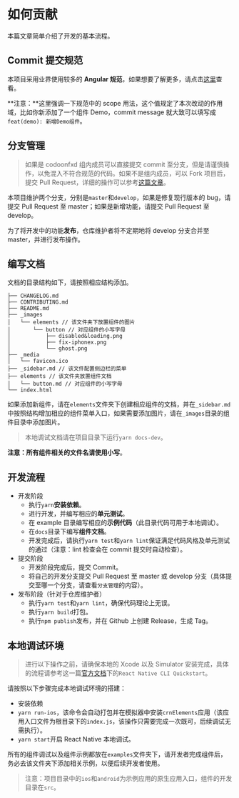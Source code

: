 # 如何贡献

本篇文章简单介绍了开发的基本流程。

## Commit 提交规范

本项目采用业界使用较多的 **Angular 规范**，如果想要了解更多，请点击[这里](http://www.ruanyifeng.com/blog/2016/01/commit_message_change_log.html)查看。

**注意：**这里强调一下规范中的 scope 用法，这个值规定了本次改动的作用域，比如你新添加了一个组件 Demo，commit message 就大致可以填写成`feat(demo): 新增Demo组件`。

## 分支管理

> 如果是 codoonfxd 组内成员可以直接提交 commit 至分支，但是请谨慎操作，以免混入不符合规范的代码。如果不是组内成员，可以 Fork 项目后，提交 Pull Request，详细的操作可以参考[这篇文章](https://segmentfault.com/a/1190000000736629)。

本项目维护两个分支，分别是`master`和`develop`，如果是修复现行版本的 bug，请提交 Pull Request 至 master；如果是新增功能，请提交 Pull Request 至 develop。

为了将开发中的功能**发布**，仓库维护者将不定期地将 develop 分支合并至 master，并进行发布操作。

## 编写文档

文档的目录结构如下，请按照相应结构添加。

```
├── CHANGELOG.md
├── CONTRIBUTING.md
├── README.md
├── _images
│   └── elements // 该文件夹下放置组件的图片
│       └── button // 对应组件的小写字母
│           ├── disabled&loading.png
│           ├── fix-iphonex.png
│           └── ghost.png
├── _media
│   └── favicon.ico
├── _sidebar.md // 该文件配置侧边栏的菜单
├── elements // 该文件夹放置组件文档
│   └── button.md // 对应组件的小写字母
└── index.html
```

如果添加新组件，请在`elements`文件夹下创建相应组件的文档，并在`_sidebar.md`中按照结构增加相应的组件菜单入口，如果需要添加图片，请在`_images`目录的组件目录中添加图片。

> 本地调试文档请在项目目录下运行`yarn docs-dev`。

**注意：**所有组件相关的文件名请使用**小写**。

## 开发流程

- 开发阶段
  - 执行`yarn`**安装依赖**。
  - 进行开发，并编写相应的**单元测试**。
  - 在 example 目录编写相应的**示例代码**（此目录代码可用于本地调试）。
  - 在`docs`目录下编写**组件文档**。
  - 开发完成后，请执行`yarn test`和`yarn lint`保证满足代码风格及单元测试的通过（注意：lint 检查会在 commit 提交时自动检查）。
- 提交阶段
  - 开发阶段完成后，提交 Commit。
  - 将自己的开发分支提交 Pull Request 至 master 或 develop 分支（具体提交至哪一个分支，请查看`分支管理`的内容）。
- 发布阶段（针对于仓库维护者）
  - 执行`yarn test`和`yarn lint`，确保代码理论上无误。
  - 执行`yarn build`打包。
  - 执行`npm publish`发布，并在 Github 上创建 Release，生成 Tag。

## 本地调试环境

> 进行以下操作之前，请确保本地的 Xcode 以及 Simulator 安装完成，具体的流程请参考这一篇[官方文档](https://facebook.github.io/react-native/docs/getting-started)下的`React Native CLI Quickstart`。

请按照以下步骤完成本地调试环境的搭建：

- 安装依赖
- `yarn run-ios`，该命令会自动打包并在模拟器中安装`crnElements`应用（该应用入口文件为根目录下的`index.js`，该操作只需要完成一次既可，后续调试无需执行）。
- `yarn start`开启 React Native 本地调试。

所有的组件调试以及组件示例都放在`examples`文件夹下，请开发者完成组件后，务必去该文件夹下添加相关示例，以便后续开发者使用。

> 注意：项目目录中的`ios`和`android`为示例应用的原生应用入口，组件的开发目录在`src`。
